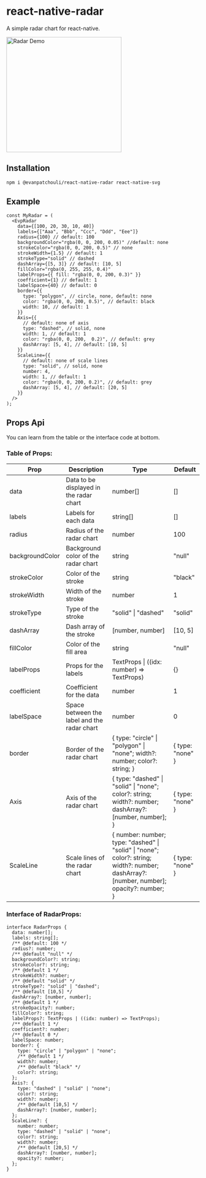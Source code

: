 # react-native-radar

A simple radar chart for react-native.

<img width="300" alt="Radar Demo" src="https://evan-oss-bucket1.oss-cn-hangzhou.aliyuncs.com/react-native-radar/demo.png">

## Installation

```bash
npm i @evanpatchouli/react-native-radar react-native-svg
```

## Example

```tsx
const MyRadar = (
  <EvpRadar
    data={[100, 20, 30, 10, 40]}
    labels={["Aaa", "Bbb", "Ccc", "Ddd", "Eee"]}
    radius={100} // default: 100
    backgroundColor="rgba(0, 0, 200, 0.05)" //default: none
    strokeColor="rgba(0, 0, 200, 0.5)" // none
    strokeWidth={1.5} // default: 1
    strokeType="solid" // dashed
    dashArray={[5, 3]} // default: [10, 5]
    fillColor="rgba(0, 255, 255, 0.4)"
    labelProps={{ fill: "rgba(0, 0, 200, 0.3)" }}
    coefficient={1} // default: 1
    labelSpace={40} // default: 0
    border={{
      type: "polygon", // circle, none, default: none
      color: "rgba(0, 0, 200, 0.5)", // default: black
      width: 10, // default: 1
    }}
    Axis={{
      // default: none of axis
      type: "dashed", // solid, none
      width: 1, // default: 1
      color: "rgba(0, 0, 200,  0.2)", // default: grey
      dashArray: [5, 4], // default: [10, 5]
    }}
    ScaleLine={{
      // default: none of scale lines
      type: "solid", // solid, none
      number: 4,
      width: 1, // default: 1
      color: "rgba(0, 0, 200, 0.2)", // default: grey
      dashArray: [5, 4], // default: [20, 5]
    }}
  />
);
```

## Props Api

You can learn from the table or the interface code at bottom.

### Table of Props:

|Prop|Description|Type|Default|
|---|---|---|---|
|data|Data to be displayed in the radar chart|number[]|[]|
|labels|Labels for each data|string[]|[]|
|radius|Radius of the radar chart|number|100|
|backgroundColor|Background color of the radar chart|string|"null"|
|strokeColor|Color of the stroke|string|"black"|
|strokeWidth|Width of the stroke|number|1|
|strokeType|Type of the stroke|"solid" \| "dashed"|"solid"|
|dashArray|Dash array of the stroke|[number, number]|[10, 5]|
|fillColor|Color of the fill area|string|"null"|
|labelProps|Props for the labels|TextProps \| ((idx: number) => TextProps)|{}|
|coefficient|Coefficient for the data|number|1|
|labelSpace|Space between the label and the radar chart|number|0|
|border|Border of the radar chart|{ type: "circle" \| "polygon" \| "none"; width?: number; color?: string; }|{ type: "none" }|
|Axis|Axis of the radar chart|{ type: "dashed" \| "solid" \| "none"; color?: string; width?: number; dashArray?: [number, number]; }|{ type: "none" }|
|ScaleLine|Scale lines of the radar chart|{ number: number; type: "dashed" \| "solid" \| "none"; color?: string; width?: number; dashArray?: [number, number]; opacity?: number; }|{ type: "none" }|

### Interface of RadarProps:

```tsx
interface RadarProps {
  data: number[];
  labels: string[];
  /** @default: 100 */
  radius?: number;
  /** @default "null" */
  backgroundColor?: string;
  strokeColor?: string;
  /** @default 1 */
  strokeWidth?: number;
  /** @default "solid" */
  strokeType?: "solid" | "dashed";
  /** @default [10,5] */
  dashArray?: [number, number];
  /** @default 1 */
  strokeOpacity?: number;
  fillColor?: string;
  labelProps?: TextProps | ((idx: number) => TextProps);
  /** @default 1 */
  coefficient?: number;
  /** @default 0 */
  labelSpace: number;
  border?: {
    type: "circle" | "polygon" | "none";
    /** @default 1 */
    width?: number;
    /** @default "black" */
    color?: string;
  };
  Axis?: {
    type: "dashed" | "solid" | "none";
    color?: string;
    width?: number;
    /** @default [10,5] */
    dashArray?: [number, number];
  };
  ScaleLine?: {
    number: number;
    type: "dashed" | "solid" | "none";
    color?: string;
    width?: number;
    /** @default [20,5] */
    dashArray?: [number, number];
    opacity?: number;
  };
}
```

